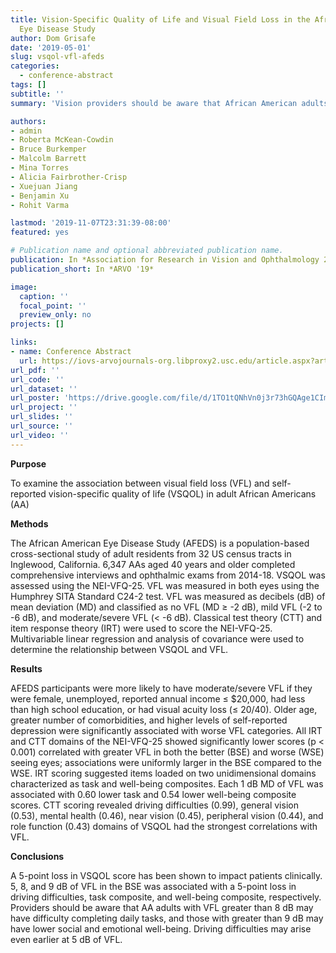```yaml
---
title: Vision-Specific Quality of Life and Visual Field Loss in the African American
  Eye Disease Study
author: Dom Grisafe
date: '2019-05-01'
slug: vsqol-vfl-afeds
categories:
  - conference-abstract
tags: []
subtitle: ''
summary: 'Vision providers should be aware that African American adults with visual field loss greater than 8 dB of mean deviation in the better-seeing eye may have difficulty completing daily tasks; those with greater than 9 dB may have lower social and emotional well-being. Driving difficulties may arise even earlier at 5 dB of VFL.'

authors:
- admin
- Roberta McKean-Cowdin
- Bruce Burkemper
- Malcolm Barrett
- Mina Torres
- Alicia Fairbrother-Crisp
- Xuejuan Jiang
- Benjamin Xu
- Rohit Varma

lastmod: '2019-11-07T23:31:39-08:00'
featured: yes

# Publication name and optional abbreviated publication name.
publication: In *Association for Research in Vision and Ophthalmology 2019 Annual Meeting*
publication_short: In *ARVO '19*

image:
  caption: ''
  focal_point: ''
  preview_only: no
projects: []

links:
- name: Conference Abstract
  url: https://iovs-arvojournals-org.libproxy2.usc.edu/article.aspx?articleid=2744029&resultClick=1
url_pdf: ''
url_code: ''
url_dataset: ''
url_poster: 'https://drive.google.com/file/d/1TO1tQNhVn0j3r73hGQAge1CIm1klbuN9/view?usp=sharing'
url_project: ''
url_slides: ''
url_source: ''
url_video: ''
---
```


**Purpose**  

To examine the association between visual field loss (VFL) and self-reported vision-specific quality of life (VSQOL) in adult African Americans (AA)

**Methods**  

The African American Eye Disease Study (AFEDS) is a population-based cross-sectional study of adult residents from 32 US census tracts in Inglewood, California. 6,347 AAs aged 40 years and older completed comprehensive interviews and ophthalmic exams from 2014-18. VSQOL was assessed using the NEI-VFQ-25. VFL was measured in both eyes using the Humphrey SITA Standard C24-2 test. VFL was measured as decibels (dB) of mean deviation (MD) and classified as no VFL (MD ≥ -2 dB), mild VFL (-2 to -6 dB), and moderate/severe VFL (< -6 dB). Classical test theory (CTT) and item response theory (IRT) were used to score the NEI-VFQ-25. Multivariable linear regression and analysis of covariance were used to determine the relationship between VSQOL and VFL.

**Results**  

AFEDS participants were more likely to have moderate/severe VFL if they were female, unemployed, reported annual income ≤ $20,000, had less than high school education, or had visual acuity loss (≤ 20/40). Older age, greater number of comorbidities, and higher levels of self-reported depression were significantly associated with worse VFL categories.
All IRT and CTT domains of the NEI-VFQ-25 showed significantly lower scores (p < 0.001) correlated with greater VFL in both the better (BSE) and worse (WSE) seeing eyes; associations were uniformly larger in the BSE compared to the WSE. IRT scoring suggested items loaded on two unidimensional domains characterized as task and well-being composites. Each 1 dB MD of VFL was associated with 0.60 lower task and 0.54 lower well-being composite scores. CTT scoring revealed driving difficulties (0.99), general vision (0.53), mental health (0.46), near vision (0.45), peripheral vision (0.44), and role function (0.43) domains of VSQOL had the strongest correlations with VFL.

**Conclusions**  

A 5-point loss in VSQOL score has been shown to impact patients clinically. 5, 8, and 9 dB of VFL in the BSE was associated with a 5-point loss in driving difficulties, task composite, and well-being composite, respectively. Providers should be aware that AA adults with VFL greater than 8 dB may have difficulty completing daily tasks, and those with greater than 9 dB may have lower social and emotional well-being. Driving difficulties may arise even earlier at 5 dB of VFL.


